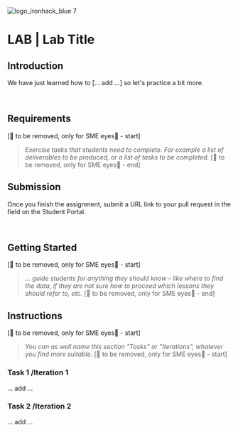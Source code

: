 ![logo_ironhack_blue 7](https://user-images.githubusercontent.com/23629340/40541063-a07a0a8a-601a-11e8-91b5-2f13e4e6b441.png)

# LAB | Lab Title

## Introduction

We have just learned how to [... add ...] so let's practice a bit more.

<br>

## Requirements

[🚨 to be removed, only for SME eyes🚨 - start]
> *Exercise tasks that students need to complete. For example a list of deliverables to be produced, or a list of tasks to be completed.*
[🚨 to be removed, only for SME eyes🚨 - end]

## Submission

Once you finish the assignment, submit a URL link to your pull request in the field on the Student Portal.

<br>

## Getting Started

[🚨 to be removed, only for SME eyes🚨 - start]
> *... guide students for anything they should know - like where to find the data, if they are not sure how to proceed which lessons they should refer to, etc.*
[🚨 to be removed, only for SME eyes🚨 - end]

## Instructions

[🚨 to be removed, only for SME eyes🚨 - start]
> *You can as well name this section "Tasks" or "Iterations", whatever you find more suitable.*
[🚨 to be removed, only for SME eyes🚨 - start]

### Task 1 /Iteration 1

... add ...

### Task 2 /Iteration 2

... add ...

<!-- keep adding as many as you find suitable -->